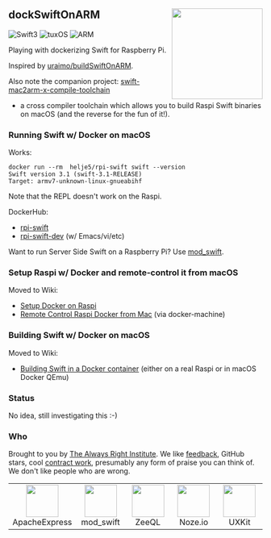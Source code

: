 <h2>dockSwiftOnARM
  <img src="http://zeezide.com/img/rpi-swift.svg?2"
       align="right" width="180" height="180" />
</h2>

![Swift3](https://img.shields.io/badge/swift-3-blue.svg)
![tuxOS](https://img.shields.io/badge/os-tuxOS-green.svg?style=flat)
![ARM](https://img.shields.io/badge/cpu-ARM-red.svg?style=flat)

Playing with dockerizing Swift for Raspberry Pi.

Inspired by
[uraimo/buildSwiftOnARM](https://github.com/uraimo/buildSwiftOnARM).

Also note the companion project:
[swift-mac2arm-x-compile-toolchain](https://github.com/AlwaysRightInstitute/swift-mac2arm-x-compile-toolchain)
- a cross compiler toolchain which allows you to build Raspi Swift binaries
on macOS (and the reverse for the fun of it!).

### Running Swift w/ Docker on macOS

Works:

```shell
docker run --rm  helje5/rpi-swift swift --version
Swift version 3.1 (swift-3.1-RELEASE)
Target: armv7-unknown-linux-gnueabihf
```

Note that the REPL doesn't work on the Raspi.

DockerHub:
- [rpi-swift](https://hub.docker.com/r/helje5/rpi-swift/)
- [rpi-swift-dev](https://hub.docker.com/r/helje5/rpi-swift-dev/) 
  (w/ Emacs/vi/etc)
  
Want to run Server Side Swift on a Raspberry Pi? Use
[mod_swift](http://mod-swift.org/raspberrypi/).

### Setup Raspi w/ Docker and remote-control it from macOS

Moved to Wiki:
- [Setup Docker on Raspi](https://github.com/helje5/dockSwiftOnARM/wiki/Setup-Docker-on-Raspi)
- [Remote Control Raspi Docker from Mac](https://github.com/helje5/dockSwiftOnARM/wiki/Remote-Control-Raspi-Docker) (via docker-machine)

### Building Swift w/ Docker on macOS

Moved to Wiki:
- [Building Swift in a Docker container](https://github.com/helje5/dockSwiftOnARM/wiki/Building-Swift-with--Docker) (either on a real Raspi or in macOS Docker QEmu)

### Status

No idea, still investigating this :-)

### Who

Brought to you by
[The Always Right Institute](http://www.alwaysrightinstitute.com).
We like 
[feedback](https://twitter.com/ar_institute), 
GitHub stars, 
cool [contract work](http://zeezide.com/en/services/services.html),
presumably any form of praise you can think of.
We don't like people who are wrong.

<table width="100%" border="0">
  <tr>
    <td align="center" width="20%">
      <a href="http://apacheexpress.io"
        ><img src="http://zeezide.com/img/ApexIcon128.png" width="64" height="64" /></a>
    	<br />
    	ApacheExpress
    </td>
    <td align="center" width="20%">
      <a href="http://mod-swift.org"
        ><img src="http://zeezide.com/img/mod_swift-128x128.png" width="64" height="64" /></a>
    	<br />
    	mod_swift
    </td>
    <td align="center" width="20%">
      <a href="http://zeeql.io"
        ><img src="http://zeezide.com/img/ZeeQLIconQL128.png" width="64" height="64" /></a>
      <br />
      ZeeQL
    </td>
    <td align="center" width="20%">
      <a href="http://noze.io"
        ><img src="https://pbs.twimg.com/profile_images/725354235056017409/poiNAOlB_400x400.jpg" width="64" height="64" /></a>
      <br />
      Noze.io
    </td>
    <td align="center" width="20%">
      <a href="https://github.com/ZeeZide/UXKit"
        ><img src="http://zeezide.com/img/UXKitIcon1024.png" width="64" height="64" /></a>
      <br />
      UXKit
    </td>
  </tr>
</table>
